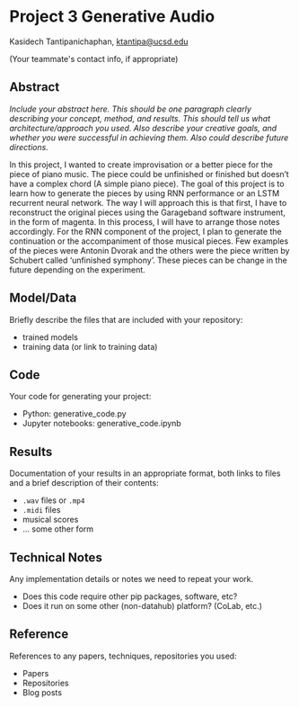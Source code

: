 # Project 3 Generative Audio

Kasidech Tantipanichaphan, ktantipa@ucsd.edu

(Your teammate's contact info, if appropriate)

## Abstract

*Include your abstract here. This should be one paragraph clearly describing your concept, method, and results. This should tell us what architecture/approach you used. Also describe your creative goals, and whether you were successful in achieving them. Also could describe future directions.*

In this project, I wanted to create improvisation or a better piece for the piece of piano music. The piece could be unfinished or finished but doesn’t have a complex chord (A simple piano piece). The goal of this project is to learn how to generate the pieces by using RNN performance or an LSTM recurrent neural network. The way I will approach this is that first, I have to reconstruct the original pieces using the Garageband software instrument, in the form of magenta. In this process, I will have to arrange those notes accordingly. For the RNN component of the project, I plan to generate the continuation or the accompaniment of those musical pieces. Few examples of the pieces were Antonin Dvorak and the others were the piece written by Schubert called ‘unfinished symphony’. These pieces can be change in the future depending on the experiment.

## Model/Data

Briefly describe the files that are included with your repository:
- trained models
- training data (or link to training data)

## Code

Your code for generating your project:
- Python: generative_code.py
- Jupyter notebooks: generative_code.ipynb

## Results

Documentation of your results in an appropriate format, both links to files and a brief description of their contents:
- `.wav` files or `.mp4`
- `.midi` files
- musical scores
- ... some other form

## Technical Notes

Any implementation details or notes we need to repeat your work. 
- Does this code require other pip packages, software, etc?
- Does it run on some other (non-datahub) platform? (CoLab, etc.)

## Reference

References to any papers, techniques, repositories you used:
- Papers
- Repositories
- Blog posts
